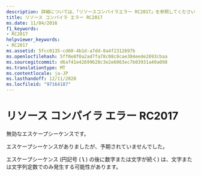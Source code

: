 ```yaml
---
description: 詳細については、「リソースコンパイラエラー RC2017」を参照してください。
title: リソース コンパイラ エラー RC2017
ms.date: 11/04/2016
f1_keywords:
- RC2017
helpviewer_keywords:
- RC2017
ms.assetid: 5fcc0135-cd60-4b1d-a7dd-8a4f2312697b
ms.openlocfilehash: 5ff0e0f0a2ad7fa78c08c8cae304eede2693cbaa
ms.sourcegitcommit: d6af41e42699628c3e2e6063ec7b03931a49a098
ms.translationtype: MT
ms.contentlocale: ja-JP
ms.lasthandoff: 12/11/2020
ms.locfileid: "97164187"
---
```

# <a name="resource-compiler-error-rc2017"></a>リソース コンパイラ エラー RC2017

無効なエスケープシーケンスです。

エスケープシーケンスがありましたが、予期されていませんでした。

エスケープシーケンス (円記号 ( **\\** ) の後に数字または文字が続く) は、文字または文字列定数でのみ発生する可能性があります。
